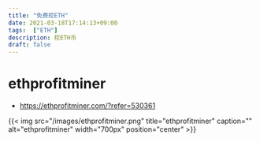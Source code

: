```yaml
---
title: "免费挖ETH"
date: 2021-03-18T17:14:13+09:00
tags:  ["ETH"]
description: 挖ETH币
draft: false
---
```


# ethprofitminer
- https://ethprofitminer.com/?refer=530361

<!--more-->

{{< img src="/images/ethprofitminer.png" title="ethprofitminer" caption="" alt="ethprofitminer" width="700px" position="center" >}}

